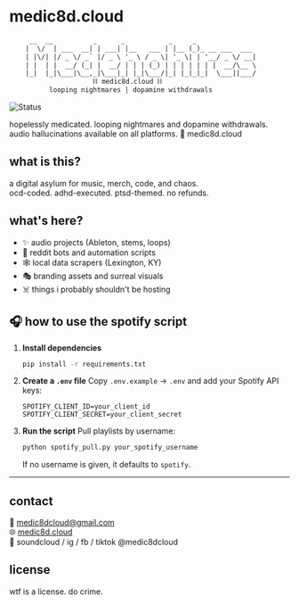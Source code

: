 # medic8d.cloud
```txt
     __  __          _      _           _     _               
    |  \/  | ___  __| | ___| |__   ___ | |__ (_)_ __ ___  ___ 
    | |\/| |/ _ \/ _` |/ _ \ '_ \ / _ \| '_ \| | '__/ _ \/ __|
    | |  | |  __/ (_| |  __/ | | | (_) | | | | | | |  __/\__ \
    |_|  |_|\___|\__,_|\___|_| |_|\___/|_| |_|_|_|  \___||___/
                     ⛓ medic8d.cloud ⛓
          looping nightmares | dopamine withdrawals
```
![Status](https://img.shields.io/badge/status-hopelessly%20medicated-91288e?style=flat-square)

hopelessly medicated. looping nightmares and dopamine withdrawals.  
audio hallucinations available on all platforms. 💊 medic8d.cloud

## what is this?
a digital asylum for music, merch, code, and chaos.  
ocd-coded. adhd-executed. ptsd-themed. no refunds.

## what's here?
- ✨ audio projects (Ableton, stems, loops)
- 🧠 reddit bots and automation scripts
- 🕸️ local data scrapers (Lexington, KY)
- 🎭 branding assets and surreal visuals
- ☠️ things i probably shouldn't be hosting

## 🎧 how to use the spotify script

1. **Install dependencies**
    ```bash
    pip install -r requirements.txt
    ```

2. **Create a `.env` file**
    Copy `.env.example` → `.env` and add your Spotify API keys:
    ```env
    SPOTIFY_CLIENT_ID=your_client_id
    SPOTIFY_CLIENT_SECRET=your_client_secret
    ```

3. **Run the script**
    Pull playlists by username:
    ```bash
    python spotify_pull.py your_spotify_username
    ```

    If no username is given, it defaults to `spotify`.

---

## contact
📩 medic8dcloud@gmail.com  
🌐 [medic8d.cloud](https://medic8d.cloud)  
📀 soundcloud / ig / fb / tiktok @medic8dcloud

## license
wtf is a license. do crime.
